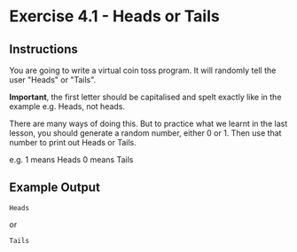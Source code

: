 # Exercise 4.1 - Heads or Tails

## Instructions

You are going to write a virtual coin toss program. It will randomly tell the user "Heads" or "Tails".

**Important**, the first letter should be capitalised and spelt exactly like in the example e.g. Heads, not heads.

There are many ways of doing this. But to practice what we learnt in the last lesson, you should generate a random
number, either 0 or 1. Then use that number to print out Heads or Tails.

e.g.
1 means Heads
0 means Tails

## Example Output

```
Heads
```

or

```
Tails
```